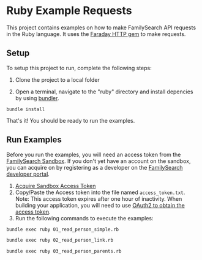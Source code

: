 # Ruby Example Requests
This project contains examples on how to make FamilySearch API requests in the Ruby language. It uses the [Faraday HTTP gem](https://github.com/lostisland/faraday) to make requests.

## Setup

To setup this project to run, complete the following steps:

1. Clone the project to a local folder

2. Open a terminal, navigate to the "ruby" directory and install depencies by using [bundler](http://bundler.io).

`bundle install`

That's it! You should be ready to run the examples.

## Run Examples

Before you run the examples, you will need an access token from the [FamilySearch Sandbox](https://sandbox.familysearch.org/platform/). If you don't yet have an account on the sandbox, you can acquire on by registering as a developer on the [FamilySearch developer portal](https://familysearch.org/developers/). 

1. [Acquire Sandbox Access Token](https://sandbox.familysearch.org/platform/)
2. Copy/Paste the Access token into the file named `access_token.txt`. Note: This access token expires after one hour of inactivity. When building your application, you will need to use [OAuth2 to obtain the access token](https://familysearch.org/developers/docs/guides/authentication).
3. Run the following commands to execute the examples:

```bash
bundle exec ruby 01_read_person_simple.rb
```

```bash
bundle exec ruby 02_read_person_link.rb
```

```bash
bundle exec ruby 03_read_person_parents.rb
```


